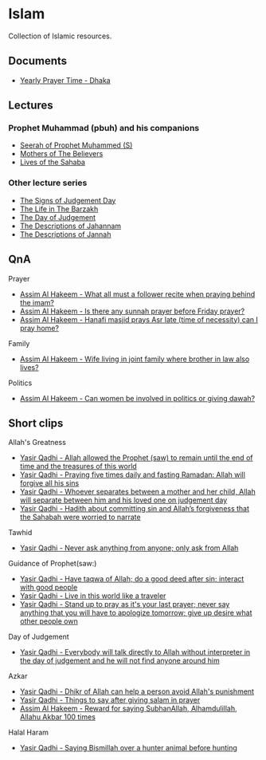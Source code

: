 # Islam

Collection of Islamic resources.

## Documents

- [Yearly Prayer Time - Dhaka](./prayer/prayer-time-dhaka.md)

## Lectures

### Prophet Muhammad (pbuh) and his companions

- [Seerah of Prophet Muhammed (S)](https://www.youtube.com/playlist?list=PLAEA99D24CA2F9A8F)
- [Mothers of The Believers](https://www.youtube.com/playlist?list=PLYZxc42QNctUITKI6GwP70OsirXlsBHOs)
- [Lives of the Sahaba](https://www.youtube.com/playlist?list=PLYOnU0Yk8VGYcnIPK6fo1Bke7k_geYCfA)

### Other lecture series

- [The Signs of Judgement Day](https://www.youtube.com/playlist?list=PLYZxc42QNctVjKA2ulHYeZsnuI_tieZoc)
- [The Life in The Barzakh](https://www.youtube.com/playlist?list=PLYZxc42QNctVw0HhfP7N02hNlScC-3UhN)
- [The Day of Judgement](https://www.youtube.com/playlist?list=PLYZxc42QNctXqgEpxF8L-ZItU3uBAjtOR)
- [The Descriptions of Jahannam](https://www.youtube.com/playlist?list=PLYZxc42QNctWH0rBUezV3IEU84jUOqSC4)
- [The Descriptions of Jannah](https://www.youtube.com/playlist?list=PLYZxc42QNctUyhcUiZ7r4UWOFUj2DQN_x)

## QnA

Prayer

- [Assim Al Hakeem - What all must a follower recite when praying behind the imam?](https://www.youtube.com/watch?v=Z-iLNIhB2qg)
- [Assim Al Hakeem - Is there any sunnah prayer before Friday prayer?](https://www.youtube.com/watch?v=OXgkK-8NulA)
- [Assim Al Hakeem - Hanafi masjid prays Asr late (time of necessity) can I pray home?](https://www.youtube.com/watch?v=Hj5hBy2iA0U)

Family

- [Assim Al Hakeem - Wife living in joint family where brother in law also lives?](https://www.youtube.com/watch?v=4MATLsEZZsY)

Politics

- [Assim Al Hakeem - Can women be involved in politics or giving dawah?](https://www.youtube.com/watch?v=nlJRyHhFlMQ)

## Short clips

Allah's Greatness

- [Yasir Qadhi - Allah allowed the Prophet (saw) to remain until the end of time and the treasures of this world](https://youtube.com/clip/Ugkx4lHUx9QrVPejhAVO9vkyEaNClqHvQDdh)
- [Yasir Qadhi - Praying five times daily and fasting Ramadan: Allah will forgive all his sins](https://www.youtube.com/clip/Ugkx4wcZVhsfZ3-ZIw74aGQJFJHuabjjJ70S)
- [Yasir Qadhi - Whoever separates between a mother and her child, Allah will separate between him and his loved one on judgement day](https://youtube.com/clip/UgkxADlYq_pJ1gof1slkfQMm8_uqduKVaeyl)
- [Yasir Qadhi - Hadith about committing sin and Allah’s forgiveness that the Sahabah were worried to narrate](https://youtube.com/clip/UgkxBUpkQ4NzPFsN8A7zP54srIjJL2bJT-8w)

Tawhid

- [Yasir Qadhi - Never ask anything from anyone; only ask from Allah](https://youtube.com/clip/Ugkx7XJ-ZyXodxW1Qtnd9D5rQDCU51vPm6PN)

Guidance of Prophet(saw:)

- [Yasir Qadhi - Have taqwa of Allah; do a good deed after sin; interact with good people](https://youtube.com/clip/Ugkxc-1yfj8Pl3Cd-Cge4Lx-tgvtX7TuYmVO)
- [Yasir Qadhi - Live in this world like a traveler](https://youtube.com/clip/UgkxNkCoc97PK5Z5bGSLsHS2fFs3uNFYQJMJ)
- [Yasir Qadhi - Stand up to pray as it's your last prayer; never say anything that you will have to apologize tomorrow; give up desire what other people own](https://youtube.com/clip/UgkxMQolsetPtSoI8mWZIHCBbvJ_cPWlxCYT)

Day of Judgement

- [Yasir Qadhi - Everybody will talk directly to Allah without interpreter in the day of judgement and he will not find anyone around him](https://youtube.com/clip/Ugkx3fy0geQsr_0mqxM0ddglPVHfQEZSBLGB)

Azkar

- [Yasir Qadhi - Dhikr of Allah can help a person avoid Allah's punishment](https://youtube.com/clip/UgkxWWw-AAiPLLf9P1n5BvGSyF3dVmhkQg6L)
- [Yasir Qadhi - Things to say after giving salam in prayer](https://youtube.com/clip/UgkxcY4IbbxPRMLNLAv7i9kkDwvdhR9xrMT9)
- [Assim Al Hakeem - Reward for saying SubhanAllah, Alhamdulillah, Allahu Akbar 100 times](https://www.youtube.com/shorts/hY9KGz8QlZI)

Halal Haram

- [Yasir Qadhi - Saying Bismillah over a hunter animal before hunting](https://youtube.com/clip/UgkxskFUZQ0znn4TRZjhgX6vSGoQwH6146EZ)

